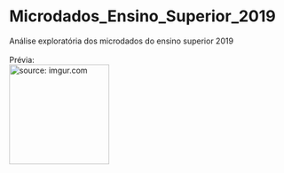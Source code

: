 # Microdados_Ensino_Superior_2019
Análise exploratória dos microdados do ensino superior 2019
<br>
<br>
Prévia:
<br>
<a href="https://imgur.com/f4WKECw"><img height="180em" src="https://i.imgur.com/f4WKECw.png" title="source: imgur.com" /></a>
